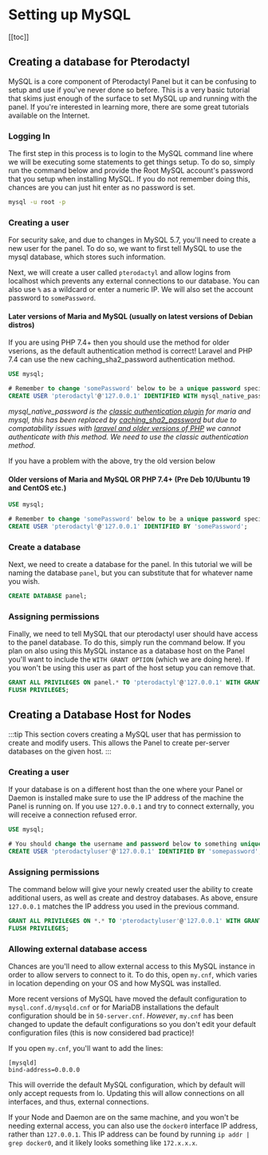 # Setting up MySQL
[[toc]]


## Creating a database for Pterodactyl
MySQL is a core component of Pterodactyl Panel but it can be confusing to setup and use if you've never done so before.
This is a very basic tutorial that skims just enough of the surface to set MySQL up and running with the panel.
If you're interested in learning more, there are some great tutorials available on the Internet.

### Logging In
The first step in this process is to login to the MySQL command line where we will be executing some statements to get
things setup. To do so, simply run the command below and provide the Root MySQL account's password that you setup when
installing MySQL. If you do not remember doing this, chances are you can just hit enter as no password is set.

``` bash
mysql -u root -p
```

### Creating a user
For security sake, and due to changes in MySQL 5.7, you'll need to create a new user for the panel. To do so, we want
to first tell MySQL to use the mysql database, which stores such information.

Next, we will create a user called `pterodactyl` and allow logins from localhost which prevents any external connections
to our database. You can also use `%` as a wildcard or enter a numeric IP. We will also set the account password
to `somePassword`.

#### Later versions of Maria and MySQL (usually on latest versions of Debian distros)
If you are using PHP 7.4+ then you should use the method for older vserions, as the default authentication method is correct! Laravel and PHP 7.4 can use the new caching_sha2_password authentication method.

``` sql
USE mysql;

# Remember to change 'somePassword' below to be a unique password specific to this account.
CREATE USER 'pterodactyl'@'127.0.0.1' IDENTIFIED WITH mysql_native_password BY 'somePassword';
```
*mysql_native_password is the [classic authentication plugin](https://dba.stackexchange.com/questions/209514/what-is-mysql-native-password) for maria and mysql, this has been replaced by [caching_sha2_password](https://dev.mysql.com/doc/refman/8.0/en/caching-sha2-pluggable-authentication.html) but due to compatability issues with [laravel and older versions of PHP](https://laravel-news.com/laravel-and-mysql-8-fixing-mysql-server-has-gone-away-error) we cannot authenticate with this method. We need to use the classic authentication method.*

If you have a problem with the above, try the old version below

#### Older versions of Maria and MySQL **OR** PHP 7.4+ (Pre Deb 10/Ubuntu 19 and CentOS etc.)
``` sql
USE mysql;

# Remember to change 'somePassword' below to be a unique password specific to this account.
CREATE USER 'pterodactyl'@'127.0.0.1' IDENTIFIED BY 'somePassword';
```

### Create a database
Next, we need to create a database for the panel. In this tutorial we will be naming the database `panel`, but you can
substitute that for whatever name you wish.

``` sql
CREATE DATABASE panel;
```

### Assigning permissions
Finally, we need to tell MySQL that our pterodactyl user should have access to the panel database. To do this, simply
run the command below. If you plan on also using this MySQL instance as a database host on the Panel you'll want to
include the `WITH GRANT OPTION` (which we are doing here). If you won't be using this user as part of the host setup
you can remove that.

``` sql
GRANT ALL PRIVILEGES ON panel.* TO 'pterodactyl'@'127.0.0.1' WITH GRANT OPTION;
FLUSH PRIVILEGES;
```

## Creating a Database Host for Nodes
:::tip
This section covers creating a MySQL user that has permission to create and modify users. This allows the Panel to create per-server databases on the given host.
:::

### Creating a user
If your database is on a different host than the one where your Panel or Daemon is installed make sure to use the IP address of the machine the Panel is running on. If you use `127.0.0.1` and try to connect externally, you will receive a connection refused error.

```sql
USE mysql;

# You should change the username and password below to something unique.
CREATE USER 'pterodactyluser'@'127.0.0.1' IDENTIFIED BY 'somepassword';
```

### Assigning permissions
The command below will give your newly created user the ability to create additional users, as well as create and destroy databases. As above, ensure `127.0.0.1` matches the IP address you used in the previous command.

```sql
GRANT ALL PRIVILEGES ON *.* TO 'pterodactyluser'@'127.0.0.1' WITH GRANT OPTION;
FLUSH PRIVILEGES;
```

### Allowing external database access
Chances are you'll need to allow external access to this MySQL instance in order to allow servers to connect to it. To do this, open `my.cnf`, which varies in location depending on your OS and how MySQL was installed.

More recent versions of MySQL have moved the default configuration to `mysql.conf.d/mysqld.cnf` or for MariaDB installations the default configuration should be in `50-server.cnf`. *However*, `my.cnf` has been changed to update the default configurations so you don't edit your default configuration files (this is now considered bad practice)!

If you open `my.cnf`, you'll want to add the lines:
```
[mysqld]
bind-address=0.0.0.0
```
This will override the default MySQL configuration, which by default will only accept requests from lo. Updating this will allow connections on all interfaces, and thus, external connections.

If your Node and Daemon are on the same machine, and you won't be needing external access, you can also use the `docker0` interface IP address, rather than `127.0.0.1`. This IP address can be found by running `ip addr | grep docker0`, and it likely looks something like `172.x.x.x`.
